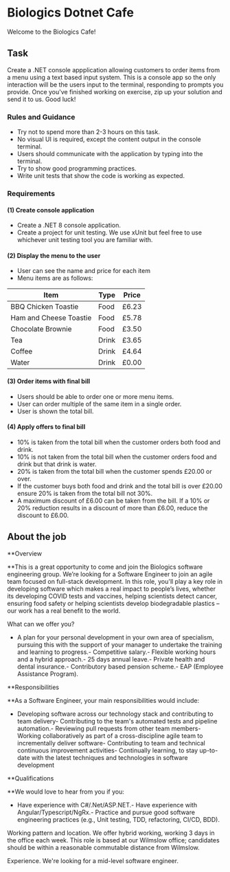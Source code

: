 
# Biologics Dotnet Cafe

Welcome to the Biologics Cafe!

## Task
Create a .NET console appplication allowing customers to order items from a menu using a text based input system. This is a console app so the only interaction will be the users input to the terminal, responding to prompts you provide. Once you've finished working on exercise, zip up your solution and send it to us. Good luck!

### Rules and Guidance
* Try not to spend more than 2-3 hours on this task.
* No visual UI is required, except the content output in the console terminal.
* Users should communicate with the application by typing into the terminal.
* Try to show good programming practices.
* Write unit tests that show the code is working as expected.

### Requirements

#### (1) Create console application
* Create a .NET 8 console application.
* Create a project for unit testing. We use xUnit but feel free to use whichever unit testing tool you are familiar with.

#### (2) Display the menu to the user
* User can see the name and price for each item
* Menu items are as follows:

| Item                   | Type  | Price |
| ---------------------- | ----- | ----- |
| BBQ Chicken Toastie    | Food  | £6.23 |
| Ham and Cheese Toastie | Food  | £5.78 |
| Chocolate Brownie      | Food  | £3.50 |
| Tea                    | Drink | £3.65 |
| Coffee                 | Drink | £4.64 |
| Water                  | Drink | £0.00 |

#### (3) Order items with final bill
* Users should be able to order one or more menu items.
* User can order multiple of the same item in a single order.
* User is shown the total bill.

#### (4) Apply offers to final bill
* 10% is taken from the total bill when the customer orders both food and drink.
* 10% is not taken from the total bill when the customer orders food and drink but that drink is water.
* 20% is taken from the total bill when the customer spends £20.00 or over.
* If the customer buys both food and drink and the total bill is over £20.00 ensure 20% is taken from the total bill not 30%.
* A maximum discount of £6.00 can be taken from the bill. If a 10% or 20% reduction results in a discount of more than £6.00, reduce the discount to £6.00.


## About the job

**Overview  
  
**This is a great opportunity to come and join the Biologics software engineering group. We’re looking for a Software Engineer to join an agile team focused on full-stack development. In this role, you'll play a key role in developing software which makes a real impact to people’s lives, whether its developing COVID tests and vaccines, helping scientists detect cancer, ensuring food safety or helping scientists develop biodegradable plastics – our work has a real benefit to the world.  
  
What can we offer you?  
  

- A plan for your personal development in your own area of specialism, pursuing this with the support of your manager to undertake the training and learning to progress.- Competitive salary.- Flexible working hours and a hybrid approach.- 25 days annual leave.- Private health and dental insurance.- Contributory based pension scheme.- EAP (Employee Assistance Program).  
      
      
    

**Responsibilities  
  
**As a Software Engineer, your main responsibilities would include:  
  

- Developing software across our technology stack and contributing to team delivery- Contributing to the team's automated tests and pipeline automation.- Reviewing pull requests from other team members- Working collaboratively as part of a cross-discipline agile team to incrementally deliver software- Contributing to team and technical continuous improvement activities- Continually learning, to stay up-to-date with the latest techniques and technologies in software development  
      
      
    

**Qualifications  
  
**We would love to hear from you if you:  
  

- Have experience with C#/.Net/ASP.NET.- Have experience with Angular/Typescript/NgRx.- Practice and pursue good software engineering practices (e.g., Unit testing, TDD, refactoring, CI/CD, BDD).  
      
      
    

Working pattern and location. We offer hybrid working, working 3 days in the office each week. This role is based at our Wilmslow office; candidates should be within a reasonable commutable distance from Wilmslow.  
  
Experience. We're looking for a mid-level software engineer.